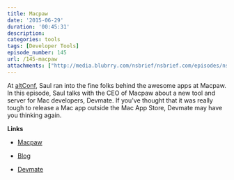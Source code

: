 ```yaml
---
title: Macpaw
date: '2015-06-29'
duration: '00:45:31'
description:
categories: tools
tags: [Developer Tools]
episode_number: 145
url: /145-macpaw
attachments: ["http://media.blubrry.com/nsbrief/nsbrief.com/episodes/nsbrief_145_Macpaw.m4a"]
---
```


At [altConf](http://altconf.com), Saul ran into the fine folks behind the awesome apps at Macpaw. In this episode, Saul talks with the CEO of Macpaw about a new tool and server for Mac developers, Devmate. If you've thought that it was really tough to release a Mac app outside the Mac App Store, Devmate may have you thinking again.

**Links**

* [Macpaw](http://macpaw.com)
 - [Blog](http://blog.macpaw.com)
* [Devmate](http://devmate.com)
